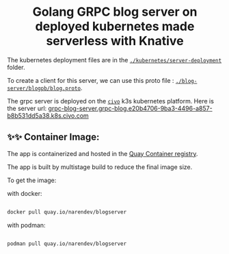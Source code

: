 # <div align="center"> Golang GRPC blog server on deployed kubernetes made serverless with Knative</div>



The kubernetes deployment files are in the [`./kubernetes/server-deployment`]("./kubernetes/server-deployment") folder.

To create a client for this server, we can use this proto file : [`./blog-server/blogpb/blog.proto`]("./blog-server/blogpb/blog.proto").

The grpc server is deployed on the [`civo`](civo.com) k3s kubernetes platform. Here is the server url: [grpc-blog-server.grpc-blog.e20b4706-9ba3-4496-a857-b8b531dd5a38.k8s.civo.com]("grpc-blog-server.grpc-blog.e20b4706-9ba3-4496-a857-b8b531dd5a38.k8s.civo.com")

## ✨✨ Container Image:

The app is containerized and hosted in the [Quay Container registry](https://quay.io/repository/narendev/blogserver?tab=tags).   

The app is built by multistage build to reduce the final image size.     

To get the image:

with docker:

```bash

docker pull quay.io/narendev/blogserver

```


with podman:

```bash

podman pull quay.io/narendev/blogserver

```


<!-- to generate a grpc code, `protoc-gen-go-grpc` plugin must be used instead of `protoc-gen-go` plugin


so the generate command is 

```
protoc --go-grpc_out=./ --go_out=./ ./blogpb/blog.proto
```

to generate the grpc part `--go-grpc_out` option is added and to generate the go part `--go_out` option is added

inside the blog.proto file, the option go_package value must follow this convention 
https://developers.google.com/protocol-buffers/docs/reference/go-generated#package
 -->